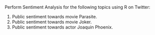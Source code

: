 Perform Sentiment Analysis for the following topics using R on Twitter:
1. Public sentiment towards movie Parasite.
2. Public sentiment towards movie Joker.
3. Public sentiment towards actor Joaquin Phoenix.
